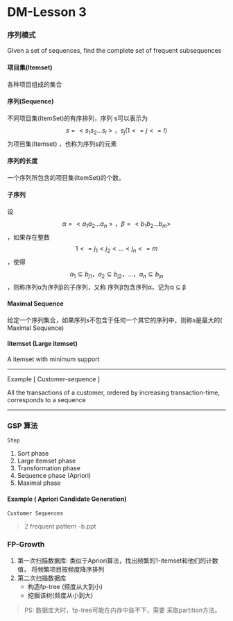 # DM-Lesson 3

### 序列模式

GIven a set of sequences, find the complete set of frequent subsequences

#### 项目集(Itemset)

各种项目组成的集合

#### 序列(Sequence)

不同项目集(ItemSet)的有序排列，序列 s可以表示为$$s = <s_1s_2...s_l>，s_j(1 <= j <= l)$$为项目集(Itemset) ，也称为序列s的元素

#### 序列的长度

一个序列所包含的项目集(ItemSet)的个数。

#### 子序列

设$$α = <a_1a_2...a_n>，β = <b_1b_2...b_m>$$，如果存在整数 $$1 <= j_1 < j_2 <...< j_n <= m$$，使得$$a_1 ⊆ b_{j1}，a_2 ⊆ b_{j2}， ...， a_n ⊆ b_{jn}$$，则称序列α为序列β的子序列，又称 序列β包含序列α，记为α ⊆ β

#### Maximal Sequence

给定一个序列集合，如果序列s不包含于任何一个其它的序列中，则称s是最大的( Maximal Sequence)

#### litemset (Large itemset)

A itemset with minimum support

----

Example [ Customer-sequence ] 

All the transactions of a customer, ordered by increasing transaction-time, corresponds to a sequence

----

### GSP 算法

`Step`

1. Sort phase
2. Large itemset phase
3. Transformation phase
4. Sequence phase (Apriori)
5. Maximal phase

#### Example ( Apriori Candidate Generation)

`Customer Sequences`

> 2 frequent pattern -b.ppt



### FP-Growth

1. 第一次扫描数据库:
   类似于Apriori算法，找出频繁的1-itemset和他们的计数值， 将频繁项目按频度降序排列
2. 第二次扫描数据库
   - 构造fp-tree (频度从大到小)
   - 挖掘该树(频度从小到大)

> PS: 数据库大时，fp-tree可能在内存中装不下，需要 采取partition方法。

